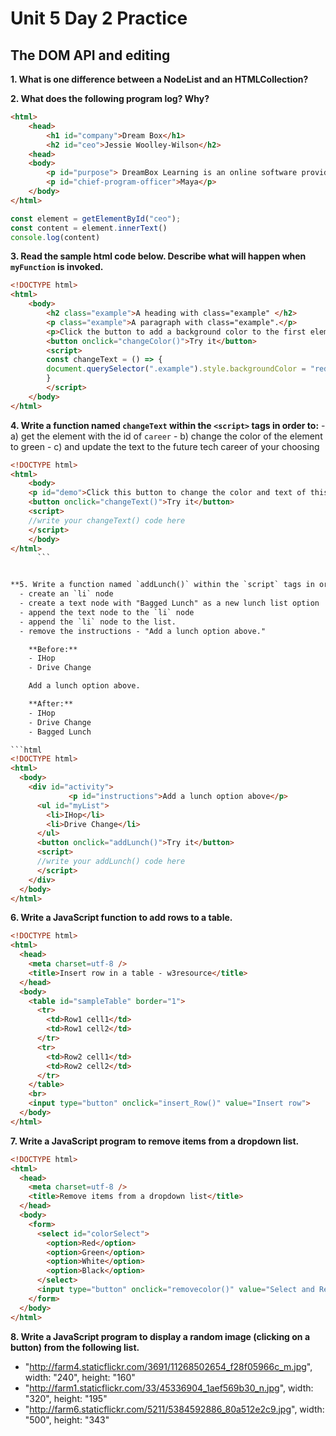 # Unit 5 Day 2 Practice
## The DOM API and editing

**1. What is one difference between a NodeList and an HTMLCollection?**


**2. What does the following program log? Why?**

  ```html
  <html>
      <head>
          <h1 id="company">Dream Box</h1>
          <h2 id="ceo">Jessie Woolley-Wilson</h2>
      <head>
      <body>
          <p id="purpose"> DreamBox Learning is an online software provider that focuses on mathematics education.</p>
          <p id="chief-program-officer">Maya</p>
      </body>
  </html>
  ```

  ```javascript
  const element = getElementById("ceo");
  const content = element.innerText()
  console.log(content)
  ```


**3. Read the sample html code below. Describe what will happen when `myFunction` is invoked.**

  ```html
  <!DOCTYPE html>
  <html>
      <body>
          <h2 class="example">A heading with class="example" </h2>
          <p class="example">A paragraph with class="example".</p> 
          <p>Click the button to add a background color to the first element in the document with class="example".</p>
          <button onclick="changeColor()">Try it</button>
          <script>
          const changeText = () => {
          document.querySelector(".example").style.backgroundColor = "red";
          }
          </script>
      </body>
  </html>
  ```

**4. Write a function named `changeText` within the `<script>` tags in order to:**
    - a) get the element with the id of `career`
    - b) change the color of the element to green
    - c) and update the text to the future tech career of your choosing

  ```html
  <!DOCTYPE html>
  <html>
      <body>
      <p id="demo">Click this button to change the color and text of this paragraph.</p>
      <button onclick="changeText()">Try it</button>
      <script>
      //write your changeText() code here
      </script>
      </body>
  </html>
        ```


**5. Write a function named `addLunch()` within the `script` tags in order to:**
    - create an `li` node
    - create a text node with "Bagged Lunch" as a new lunch list option
    - append the text node to the `li` node
    - append the `li` node to the list.
    - remove the instructions - "Add a lunch option above."

      **Before:**
      - IHop
      - Drive Change

      Add a lunch option above.

      **After:**
      - IHop
      - Drive Change
      - Bagged Lunch

  ```html
  <!DOCTYPE html>
  <html>
    <body>
      <div id="activity">
               <p id="instructions">Add a lunch option above</p>
        <ul id="myList">
          <li>IHop</li>
          <li>Drive Change</li>
        </ul>
        <button onclick="addLunch()">Try it</button>
        <script>
        //write your addLunch() code here
        </script>
      </div>
    </body>
  </html>
  ```

**6. Write a JavaScript function to add rows to a table.**

  ```html
  <!DOCTYPE html>
  <html>
    <head>
      <meta charset=utf-8 />
      <title>Insert row in a table - w3resource</title>
    </head>
    <body>
      <table id="sampleTable" border="1">
        <tr>
          <td>Row1 cell1</td>
          <td>Row1 cell2</td>
        </tr>
        <tr>
          <td>Row2 cell1</td>
          <td>Row2 cell2</td>
        </tr>
      </table>
      <br>
      <input type="button" onclick="insert_Row()" value="Insert row"> 
    </body>
  </html>
  ```

**7. Write a JavaScript program to remove items from a dropdown list.**

  ```html
  <!DOCTYPE html>
  <html>
    <head>
      <meta charset=utf-8 />
      <title>Remove items from a dropdown list</title>
    </head>
    <body>
      <form>
        <select id="colorSelect">
          <option>Red</option>
          <option>Green</option>
          <option>White</option>
          <option>Black</option>
        </select>
        <input type="button" onclick="removecolor()" value="Select and Remove">
      </form>
    </body>
  </html>
  ```

**8. Write a JavaScript program to display a random image (clicking on a button) from the following list.**

  * "http://farm4.staticflickr.com/3691/11268502654_f28f05966c_m.jpg", width: "240", height: "160"
  * "http://farm1.staticflickr.com/33/45336904_1aef569b30_n.jpg", width: "320", height: "195"
  * "http://farm6.staticflickr.com/5211/5384592886_80a512e2c9.jpg", width: "500", height: "343"
